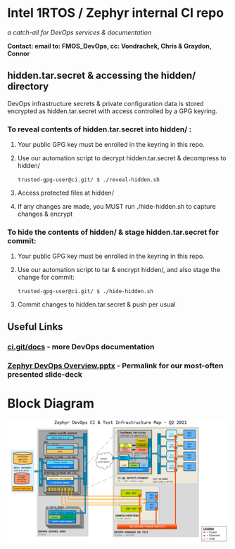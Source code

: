 # Intel 1RTOS / Zephyr internal CI repo
*a catch-all for DevOps services & documentation*

**Contact: email to: FMOS_DevOps, cc: Vondrachek, Chris & Graydon, Connor**

## hidden.tar.secret & accessing the hidden/ directory
DevOps infrastructure secrets & private configuration data is stored encrypted as hidden.tar.secret with access controlled by a GPG keyring. 

### To reveal contents of hidden.tar.secret into hidden/ :
1. Your public GPG key must be enrolled in the keyring in this repo. 
2. Use our automation script to decrypt hidden.tar.secret & decompress to hidden/

	````trusted-gpg-user@ci.git/ $ ./reveal-hidden.sh````

3. Access protected files at hidden/
4. If any changes are made, you MUST run ./hide-hidden.sh to capture changes & encrypt

### To hide the contents of hidden/ & stage hidden.tar.secret for commit:
1. Your public GPG key must be enrolled in the keyring in this repo. 
2. Use our automation script to tar & encrypt hidden/, and also stage the change for commit:

	````trusted-gpg-user@ci.git/ $ ./hide-hidden.sh````

3. Commit changes to hidden.tar.secret & push per usual

## Useful Links
### [ci.git/docs](docs/) - more DevOps documentation
### [Zephyr DevOps Overview.pptx](https://intel-my.sharepoint.com/:p:/p/christopher_g_turner/EfZ2TF9ElydPjpGBEAKiUkwBiFt5LFBZPI2aGO_HZnP7Wg?e=Bxeeho) - Permalink for our most-often presented slide-deck

# Block Diagram

![Zephyr CI Block Diagram](zephyrCI-block-diagram-WW36-2021.png "zephyr CI block diagram WW36 2021")
